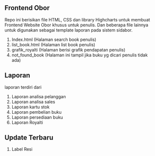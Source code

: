 ## Frontend Obor
Repo ini berisikan file HTML, CSS dan library Highcharts untuk membuat Frontend Website Obor khusus untuk penulis. Dan beberapa file lainnya untuk digunakan sebagai template laporan pada sistem sidabor.

1. Index.html (Halaman search book penulis)
2. list_book.html (Halaman list book penulis)
3. grafik_royalti (Halaman berisi grafik pendapatan penulis)
4. not_found_book (Halaman ini tampil jika buku yg dicari penulis tidak ada)


## Laporan
laporan terdiri dari
1.  Laporan analisa pelanggan
2.  Laporan analisa sales
3.  Laporan kartu stok
4.  Laporan pembelian buku
5.  Laporan persediaan buku
6. Laporan Royalti

## Update Terbaru
1.  Label Resi
